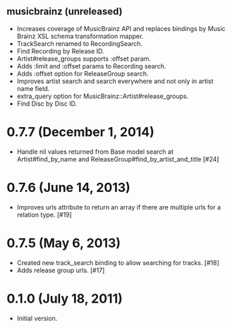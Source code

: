 ## musicbrainz (unreleased) ##

*   Increases coverage of MusicBrainz API and replaces bindings by Music Brainz XSL schema transformation mapper.
*   TrackSearch renamed to RecordingSearch.
*   Find Recording by Release ID.
*   Artist#release_groups supports :offset param.
*   Adds :limit and :offset params to Recording search.
*   Adds :offset option for ReleaseGroup search.
*   Improves artist search and search everywhere and not only in artist name field.
*   extra_query option for MusicBrainz::Artist#release_groups.
*   Find Disc by Disc ID.

# 0.7.7 (December 1, 2014) ##

*   Handle nil values returned from Base model search at Artist#find_by_name and ReleaseGroup#find_by_artist_and_title [#24]

# 0.7.6 (June 14, 2013) ##

*   Improves urls attribute to return an array if there are multiple urls for a relation type. [#19]

# 0.7.5 (May 6, 2013) ##

*   Created new track_search binding to allow searching for tracks. [#18]
*   Adds release group urls. [#17]

# 0.1.0 (July 18, 2011) ##

*   Initial version.
